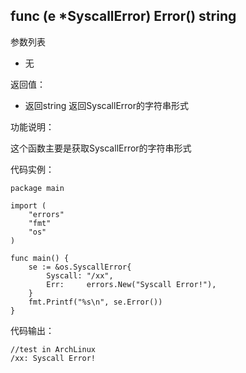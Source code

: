 ## func (e *SyscallError) Error() string

参数列表

- 无

返回值：

- 返回string 返回SyscallError的字符串形式

功能说明：

这个函数主要是获取SyscallError的字符串形式

代码实例：

    package main

    import (
        "errors"
        "fmt"
        "os"
    )

    func main() {
        se := &os.SyscallError{
            Syscall: "/xx",
            Err:     errors.New("Syscall Error!"),
        }
        fmt.Printf("%s\n", se.Error())
    }

代码输出：

    //test in ArchLinux
    /xx: Syscall Error!
